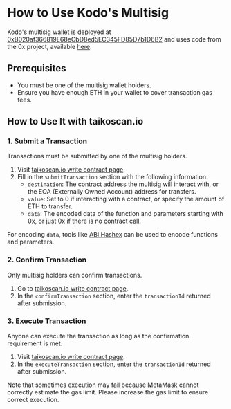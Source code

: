 # How to Use Kodo's Multisig

Kodo's multisig wallet is deployed at [0xB020af366819E68eCbD8ed5EC345FD85D7b1D6B2](https://taikoscan.io/address/0xB020af366819E68eCbD8ed5EC345FD85D7b1D6B2) and uses code from the 0x project, available [here](https://github.com/kodo-exchange/contracts/tree/main/contracts/multisig).

## Prerequisites

- You must be one of the multisig wallet holders.
- Ensure you have enough ETH in your wallet to cover transaction gas fees.

## How to Use It with taikoscan.io

### 1. Submit a Transaction

Transactions must be submitted by one of the multisig holders.

1. Visit [taikoscan.io write contract page](https://taikoscan.io/address/0xB020af366819E68eCbD8ed5EC345FD85D7b1D6B2#writeContract).
2. Fill in the `submitTransaction` section with the following information:
   - `destination`: The contract address the multisig will interact with, or the EOA (Externally Owned Account) address for transfers.
   - `value`: Set to 0 if interacting with a contract, or specify the amount of ETH to transfer.
   - `data`: The encoded data of the function and parameters starting with 0x, or just 0x if there is no contract call.

For encoding `data`, tools like [ABI Hashex](https://abi.hashex.org/) can be used to encode functions and parameters.

### 2. Confirm Transaction

Only multisig holders can confirm transactions.

1. Go to [taikoscan.io write contract page](https://taikoscan.io/address/0xB020af366819E68eCbD8ed5EC345FD85D7b1D6B2#writeContract).
2. In the `confirmTransaction` section, enter the `transactionId` returned after submission.

### 3. Execute Transaction

Anyone can execute the transaction as long as the confirmation requirement is met.

1. Visit [taikoscan.io write contract page](https://taikoscan.io/address/0xB020af366819E68eCbD8ed5EC345FD85D7b1D6B2#writeContract).
2. In the `executeTransaction` section, enter the `transactionId` returned after submission.

Note that sometimes execution may fail because MetaMask cannot correctly estimate the gas limit. Please increase the gas limit to ensure correct execution.